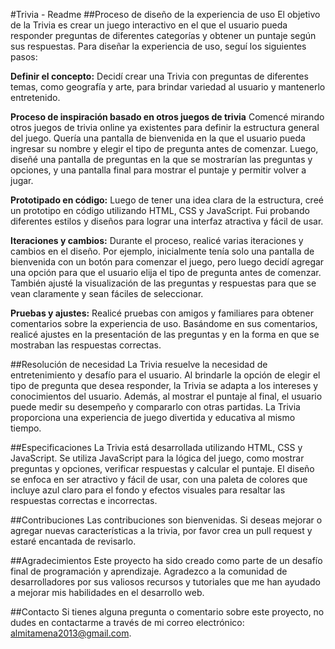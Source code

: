 #Trivia - Readme
##Proceso de diseño de la experiencia de uso
El objetivo de la Trivia es crear un juego interactivo en el que el usuario pueda responder preguntas de diferentes categorías y obtener un puntaje según sus respuestas. Para diseñar la experiencia de uso, seguí los siguientes pasos:

**Definir el concepto:** Decidí crear una Trivia con preguntas de diferentes temas, como geografía y arte, para brindar variedad al usuario y mantenerlo entretenido.

**Proceso de inspiración basado en otros juegos de trivia** Comencé mirando otros juegos de trivia online ya existentes para definir la estructura general del juego. Quería una pantalla de bienvenida en la que el usuario pueda ingresar su nombre y elegir el tipo de pregunta antes de comenzar. Luego, diseñé una pantalla de preguntas en la que se mostrarían las preguntas y opciones, y una pantalla final para mostrar el puntaje y permitir volver a jugar.

**Prototipado en código:** Luego de tener una idea clara de la estructura, creé un prototipo en código utilizando HTML, CSS y JavaScript. Fui probando diferentes estilos y diseños para lograr una interfaz atractiva y fácil de usar.

**Iteraciones y cambios:** Durante el proceso, realicé varias iteraciones y cambios en el diseño. Por ejemplo, inicialmente tenía solo una pantalla de bienvenida con un botón para comenzar el juego, pero luego decidí agregar una opción para que el usuario elija el tipo de pregunta antes de comenzar. También ajusté la visualización de las preguntas y respuestas para que se vean claramente y sean fáciles de seleccionar.

**Pruebas y ajustes:** Realicé pruebas con amigos y familiares para obtener comentarios sobre la experiencia de uso. Basándome en sus comentarios, realicé ajustes en la presentación de las preguntas y en la forma en que se mostraban las respuestas correctas.

##Resolución de necesidad
La Trivia resuelve la necesidad de entretenimiento y desafío para el usuario. Al brindarle la opción de elegir el tipo de pregunta que desea responder, la Trivia se adapta a los intereses y conocimientos del usuario. Además, al mostrar el puntaje al final, el usuario puede medir su desempeño y compararlo con otras partidas. La Trivia proporciona una experiencia de juego divertida y educativa al mismo tiempo.

##Especificaciones
La Trivia está desarrollada utilizando HTML, CSS y JavaScript. Se utiliza JavaScript para la lógica del juego, como mostrar preguntas y opciones, verificar respuestas y calcular el puntaje. El diseño se enfoca en ser atractivo y fácil de usar, con una paleta de colores que incluye azul claro para el fondo y efectos visuales para resaltar las respuestas correctas e incorrectas.

##Contribuciones
Las contribuciones son bienvenidas. Si deseas mejorar o agregar nuevas características a la trivia, por favor crea un pull request y estaré encantada de revisarlo.

##Agradecimientos
Este proyecto ha sido creado como parte de un desafío final de programación y aprendizaje. Agradezco a la comunidad de desarrolladores por sus valiosos recursos y tutoriales que me han ayudado a mejorar mis habilidades en el desarrollo web.

##Contacto
Si tienes alguna pregunta o comentario sobre este proyecto, no dudes en contactarme a través de mi correo electrónico: almitamena2013@gmail.com.

